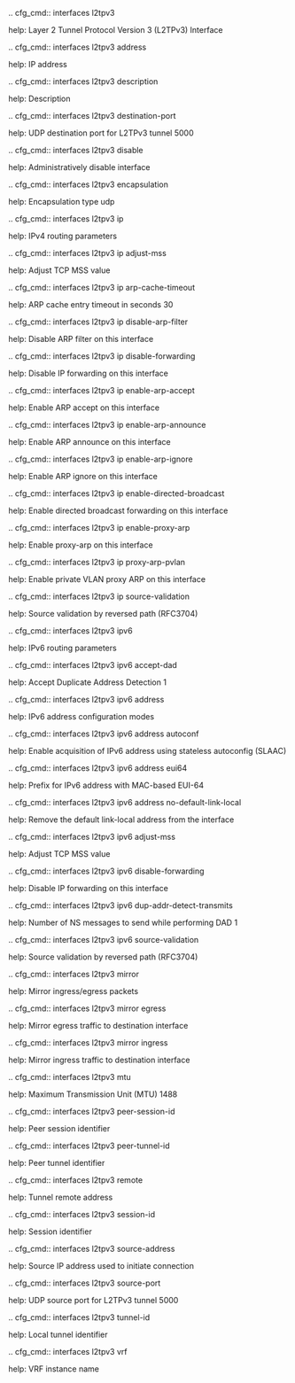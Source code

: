 .. cfg_cmd:: interfaces l2tpv3 <tag>

help: Layer 2 Tunnel Protocol Version 3 (L2TPv3) Interface

.. cfg_cmd:: interfaces l2tpv3 <tag> address

help: IP address

.. cfg_cmd:: interfaces l2tpv3 <tag> description

help: Description

.. cfg_cmd:: interfaces l2tpv3 <tag> destination-port

help: UDP destination port for L2TPv3 tunnel
5000


.. cfg_cmd:: interfaces l2tpv3 <tag> disable

help: Administratively disable interface

.. cfg_cmd:: interfaces l2tpv3 <tag> encapsulation

help: Encapsulation type
udp


.. cfg_cmd:: interfaces l2tpv3 <tag> ip

help: IPv4 routing parameters

.. cfg_cmd:: interfaces l2tpv3 <tag> ip adjust-mss

help: Adjust TCP MSS value

.. cfg_cmd:: interfaces l2tpv3 <tag> ip arp-cache-timeout

help: ARP cache entry timeout in seconds
30


.. cfg_cmd:: interfaces l2tpv3 <tag> ip disable-arp-filter

help: Disable ARP filter on this interface

.. cfg_cmd:: interfaces l2tpv3 <tag> ip disable-forwarding

help: Disable IP forwarding on this interface

.. cfg_cmd:: interfaces l2tpv3 <tag> ip enable-arp-accept

help: Enable ARP accept on this interface

.. cfg_cmd:: interfaces l2tpv3 <tag> ip enable-arp-announce

help: Enable ARP announce on this interface

.. cfg_cmd:: interfaces l2tpv3 <tag> ip enable-arp-ignore

help: Enable ARP ignore on this interface

.. cfg_cmd:: interfaces l2tpv3 <tag> ip enable-directed-broadcast

help: Enable directed broadcast forwarding on this interface

.. cfg_cmd:: interfaces l2tpv3 <tag> ip enable-proxy-arp

help: Enable proxy-arp on this interface

.. cfg_cmd:: interfaces l2tpv3 <tag> ip proxy-arp-pvlan

help: Enable private VLAN proxy ARP on this interface

.. cfg_cmd:: interfaces l2tpv3 <tag> ip source-validation

help: Source validation by reversed path (RFC3704)

.. cfg_cmd:: interfaces l2tpv3 <tag> ipv6

help: IPv6 routing parameters

.. cfg_cmd:: interfaces l2tpv3 <tag> ipv6 accept-dad

help: Accept Duplicate Address Detection
1


.. cfg_cmd:: interfaces l2tpv3 <tag> ipv6 address

help: IPv6 address configuration modes

.. cfg_cmd:: interfaces l2tpv3 <tag> ipv6 address autoconf

help: Enable acquisition of IPv6 address using stateless autoconfig (SLAAC)

.. cfg_cmd:: interfaces l2tpv3 <tag> ipv6 address eui64

help: Prefix for IPv6 address with MAC-based EUI-64

.. cfg_cmd:: interfaces l2tpv3 <tag> ipv6 address no-default-link-local

help: Remove the default link-local address from the interface

.. cfg_cmd:: interfaces l2tpv3 <tag> ipv6 adjust-mss

help: Adjust TCP MSS value

.. cfg_cmd:: interfaces l2tpv3 <tag> ipv6 disable-forwarding

help: Disable IP forwarding on this interface

.. cfg_cmd:: interfaces l2tpv3 <tag> ipv6 dup-addr-detect-transmits

help: Number of NS messages to send while performing DAD
1


.. cfg_cmd:: interfaces l2tpv3 <tag> ipv6 source-validation

help: Source validation by reversed path (RFC3704)

.. cfg_cmd:: interfaces l2tpv3 <tag> mirror

help: Mirror ingress/egress packets

.. cfg_cmd:: interfaces l2tpv3 <tag> mirror egress

help: Mirror egress traffic to destination interface

.. cfg_cmd:: interfaces l2tpv3 <tag> mirror ingress

help: Mirror ingress traffic to destination interface

.. cfg_cmd:: interfaces l2tpv3 <tag> mtu

help: Maximum Transmission Unit (MTU)
1488


.. cfg_cmd:: interfaces l2tpv3 <tag> peer-session-id

help: Peer session identifier

.. cfg_cmd:: interfaces l2tpv3 <tag> peer-tunnel-id

help: Peer tunnel identifier

.. cfg_cmd:: interfaces l2tpv3 <tag> remote

help: Tunnel remote address

.. cfg_cmd:: interfaces l2tpv3 <tag> session-id

help: Session identifier

.. cfg_cmd:: interfaces l2tpv3 <tag> source-address

help: Source IP address used to initiate connection

.. cfg_cmd:: interfaces l2tpv3 <tag> source-port

help: UDP source port for L2TPv3 tunnel
5000


.. cfg_cmd:: interfaces l2tpv3 <tag> tunnel-id

help: Local tunnel identifier

.. cfg_cmd:: interfaces l2tpv3 <tag> vrf

help: VRF instance name

